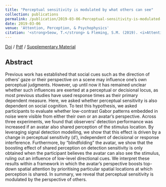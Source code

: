 ```yaml
---
title: "Perceptual sensitivity is modulated by what others can see"
collection: publications
permalink: /publication/2019-03-06-Perceptual-sensitivity-is-modulated-by-what-others-can-see
date: 2019-03-06
venue: 'Attention, Perception, & Psychophysics'
citation: '<strong>Seow, T.</strong> & Fleming, S.M. (2019). <i>Attention, Perception, & Psychophysics</i>, <strong>81</strong>, 1979–1990.'
---
```



[Doi](https://doi.org/10.3758/s13414-019-01724-5) / [Pdf](http://seowxft.github.io/files/2019-03-06-Perceptual-sensitivity-is-modulated-by-what-others-can-see.pdf) / [Supplementary Material](http://seowxft.github.io/files/2019-03-06-Perceptual-sensitivity-Supplementary.pdf)

## Abstract
Previous work has established that social cues such as the direction of others’ gaze or their perspective on a scene may influence one’s own perceptual judgments. However, up until now it has remained unclear whether such influences are exerted at a perceptual or decisional locus, as most previous studies have used response times as their primary dependent measure. Here, we asked whether perceptual sensitivity is also dependent on social cognition. To test this hypothesis, we asked participants to evaluate whether low-contrast Gabor patterns embedded in noise were visible from either their own or an avatar’s perspective. Across three experiments, we found that observers’ detection performance was increased if an avatar also shared perception of the stimulus location. By leveraging signal detection modelling, we show that this effect is driven by a change in perceptual sensitivity (d′), independent of decisional or response interference. Furthermore, by “blindfolding” the avatar, we show that the boosting effect of shared perception on detection sensitivity is only obtained when the participant believes the avatar can also see the stimulus, ruling out an influence of low-level directional cues. We interpret these results within a framework in which the avatar’s perspective boosts top-down spatial attention by prioritising particular spatial locations at which perception is shared. In summary, we reveal that perceptual sensitivity is modulated by the perspective of others.
